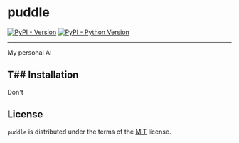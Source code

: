 # puddle

[![PyPI - Version](https://img.shields.io/pypi/v/puddle.svg)](https://pypi.org/project/puddle)
[![PyPI - Python Version](https://img.shields.io/pypi/pyversions/puddle.svg)](https://pypi.org/project/puddle)

-----

My personal AI

## T## Installation

Don't

## License

`puddle` is distributed under the terms of the [MIT](https://spdx.org/licenses/MIT.html) license.
